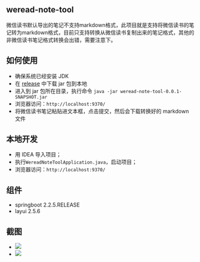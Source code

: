 ## weread-note-tool
 
微信读书默认导出的笔记不支持markdown格式，此项目就是支持将微信读书的笔记转为markdown格式，目前只支持转换从微信读书复制出来的笔记格式，其他的非微信读书笔记格式转换会出错，需要注意下。
 
## 如何使用

- 确保系统已经安装 JDK
- 在 [release](https://github.com/superleeyom/weread-note-tool/releases) 中下载 jar 包到本地
- 进入到 jar 包所在目录，执行命令 `java -jar weread-note-tool-0.0.1-SNAPSHOT.jar`
- 浏览器访问：`http://localhost:9370/`
- 将微信读书笔记粘贴进文本框，点击提交，然后会下载转换好的 markdown 文件
 
## 本地开发

- 用 IDEA 导入项目；
- 执行`WereadNoteToolApplication.java`，启动项目；
- 浏览器访问：`http://localhost:9370/`
 
## 组件
- springboot 2.2.5.RELEASE
- layui 2.5.6
 
## 截图
 
- ![](http://image.leeyom.top/blog/20200316161728.png)
- ![](https://raw.githubusercontent.com/superleeyom/blog/main/img/iShot2022-01-13%2017.42.06.png)
